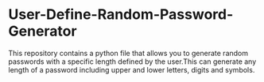 # User-Define-Random-Password-Generator
This repository contains a python file that allows you to generate random passwords with a specific length defined by the user.This can generate any length of a password including upper and lower letters, digits and symbols.

